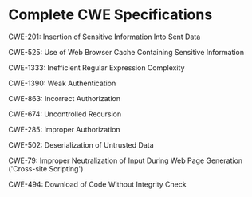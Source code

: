 

# Complete CWE Specifications

CWE-201: Insertion of Sensitive Information Into Sent Data

CWE-525: Use of Web Browser Cache Containing Sensitive Information

CWE-1333: Inefficient Regular Expression Complexity

CWE-1390: Weak Authentication

CWE-863: Incorrect Authorization

CWE-674: Uncontrolled Recursion

CWE-285: Improper Authorization

CWE-502: Deserialization of Untrusted Data

CWE-79: Improper Neutralization of Input During Web Page Generation ('Cross-site Scripting')

CWE-494: Download of Code Without Integrity Check